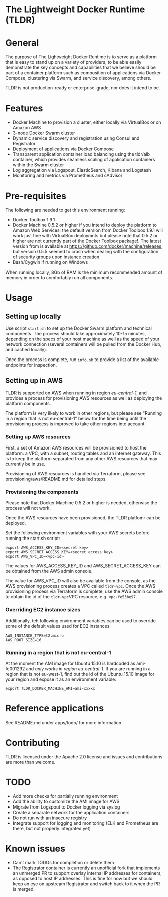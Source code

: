 # The Lightweight Docker Runtime (TLDR)

# General

The purpose of The Lightweight Docker Runtime is to serve as a platform that is easy to stand up on a variety of providers, to be able  easily demonstrate the key concepts and capabilities that we believe should be part of a container platform such as composition of applications via Docker Compose, clustering via Swarm, and service discovery, among others.

TLDR is not production-ready or enterprise-grade, nor does it intend to be.

# Features

- Docker Machine to provision a cluster, either locally via VirtualBox or on Amazon AWS
- 3-node Docker Swarm cluster
- Dynamic service discovery and registration using Consul and Registrator
- Deployment of applications via Docker Compose
- Transparent application container load balancing using the tldr/alb container, which provides seamless scaling of application containers within the Swarm cluster
- Log aggregation via Logspout, ElasticSearch, Kibana and Logstash 
- Monitoring and metrics via Prometheus and cAdvisor

# Pre-requisites

The following are needed to get this environment running:

- Docker Toolbox 1.9.1
- Docker Machine 0.5.2 or higher if you intend to deploy the platform to Amazon Web Services; the default version from Docker Toolbox 1.9.1 will work just fine with VirtualBox deploymnts but please note that 0.5.2 or higher are not currently part of the Docker Toolbox package!. The latest version from  is available at https://github.com/docker/machine/releases, but version 0.5.5 seemed to crash when dealing with the configuration of security groups upon instance creation.
- Bash/Cygwin if running on Windows

When running locally, 8Gb of RAM is the minimum recommended amount of memory in order to comfortably run all components.

# Usage

## Setting up locally

Use script ```start.sh``` to set up the Docker Swarm platform and technical components. The process should take approximately 10-15 minutes, depending on the specs of your host machine as well as the speed of your network connection (several containers will be pulled from the Docker Hub, and cached locally).

Once the process is complete, run ```info.sh``` to provide a list of the available endpoints for inspection.

## Setting up in AWS

TLDR is supported on AWS when running in region *eu-central-1*, and provides a process for provisioning AWS resources as well as deploying the platform components.

The platform is very likely to work in other regions, but please see "Running in a region that is not eu-central-1" below for the time being until the provisioning process is improved to take other regions into account.

### Setting up AWS resources

First, a set of Amazon AWS resources will be provisioned to host the platform: a VPC, with a subnet, routing tables and an internet gateway. This is to keep the platform separated from any other AWS resources that may currently be in use.

Provisioning of AWS resources is handled via Terraform, please see provisioning/aws/README.md for detailed steps.

### Provisioning the components

Please note that Docker Machine 0.5.2 or higher is needed, otherwise the process will not work.

Once the AWS resources have been provisioned, the TLDR platfomr can be deployed.

Set the following environment variables with your AWS secrets before running the start.sh script:

```
export AWS_ACCESS_KEY_ID=<secret key>
export AWS_SECRET_ACCESS_KEY=<secret access key>
export AWS_VPC_ID=<vpc-id>
```

The values for AWS_ACCESS_KEY_ID and AWS_SECRET_ACCESS_KEY can be obtained from the AWS admin console. 

The value for AWS_VPC_ID will also be available from the console, as the AWS provisioning process creates a VPC called ```tldr-vpc```. Once the AWS provisioning process via Terraform is complete, use the AWS admin console to obtain the id of the ```tldr-vpc```VPC resource, e.g. ```vpc-fe53be97```.

### Overriding EC2 instance sizes

Additionally, teh following environment variables can be used to override some of the default values used for EC2 instances:

```
AWS_INSTANCE_TYPE=t2.micro
AWS_ROOT_SIZE=16
```

### Running in a region that is not eu-central-1

At the moment the AMI image for Ubuntu 15.10 is hardcoded as ami-fe001292 and *only works in region eu-central-1*. If you are running in a region that is not eu-west-1, find out the id of the Ubuntu 15.10 image for your region and expose it as an environment variable:

```
export TLDR_DOCKER_MACHINE_AMI=ami-xxxxx
```

# Reference applications

See README.md under apps/todo/ for more information.

# Contributing

TLDR is licensed under the Apache 2.0 license and issues and contributions are more than welcome.

# TODO

- Add more checks for partially running environment
- Add the ability to customize the AMI image for AWS
- Migrate from Logspout to Docker logging via syslog
- Create a separate network for the application containers
- Do not run with an insecure registry
- Integrate support for logging and monitoring (ELK and Prometheus are there, but not properly integrated yet)

# Known issues

- Can't mark TODOs for completion or delete them
- The Registrator container is currently an unofficial fork that implements an unmerged PR to support overlay internal IP addresses for containers, as opposed to host IP addresses. This is fine for now but we should keep an eye on upstream Registrator and switch back to it when the PR is merged.